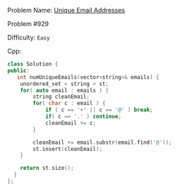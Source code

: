 Problem Name: [Unique Email Addresses](https://leetcode.com/problems/unique-email-addresses/)

Problem #929

Difficulty: `Easy`

Cpp:

```cpp
class Solution {
public:
   int numUniqueEmails(vector<string>& emails) {
    unordered_set < string > st;
    for( auto email : emails ) {
        string cleanEmail;
        for( char c : email ) {
            if ( c == '+' || c == '@' ) break;
            if( c == '.' ) continue;
            cleanEmail += c;
        }

        cleanEmail += email.substr(email.find('@'));
        st.insert(cleanEmail);
    }

    return st.size();
  }
};
```
